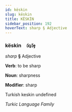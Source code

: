 ```yaml
---
id: këskin
slug: këskin
title: KËSKİN
sidebar_position: 192
hoverText: sharp § Adjective
---
```


### këskin&emsp;<span kind="abugida">ɔ́ʇɔ̃ɟ</span>

*sharp* **§** Adjective

**Verb**: to be sharp

**Noun**: sharpness

**Modifier**: sharp

Turkish keskin undefined

*Turkic Language Family*